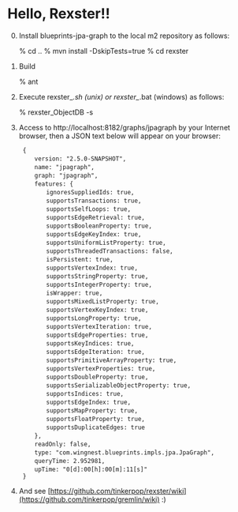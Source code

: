 Hello, Rexster!!
==============

0) Install blueprints-jpa-graph to the local m2 repository as follows:

      % cd ..
      % mvn install -DskipTests=true
      % cd rexster

1) Build

      % ant

2)  Execute rexster_*.sh (unix) or rexster_*.bat (windows) as follows:

      % rexster_ObjectDB -s

3) Access to http://localhost:8182/graphs/jpagraph by your Internet browser, then a JSON text below will appear on your browser:

		{
		　　version: "2.5.0-SNAPSHOT",
		　　name: "jpagraph",
		　　graph: "jpagraph",
		　　features: {
		　　　　ignoresSuppliedIds: true,
		　　　　supportsTransactions: true,
		　　　　supportsSelfLoops: true,
		　　　　supportsEdgeRetrieval: true,
		　　　　supportsBooleanProperty: true,
		　　　　supportsEdgeKeyIndex: true,
		　　　　supportsUniformListProperty: true,
		　　　　supportsThreadedTransactions: false,
		　　　　isPersistent: true,
		　　　　supportsVertexIndex: true,
		　　　　supportsStringProperty: true,
		　　　　supportsIntegerProperty: true,
		　　　　isWrapper: true,
		　　　　supportsMixedListProperty: true,
		　　　　supportsVertexKeyIndex: true,
		　　　　supportsLongProperty: true,
		　　　　supportsVertexIteration: true,
		　　　　supportsEdgeProperties: true,
		　　　　supportsKeyIndices: true,
		　　　　supportsEdgeIteration: true,
		　　　　supportsPrimitiveArrayProperty: true,
		　　　　supportsVertexProperties: true,
		　　　　supportsDoubleProperty: true,
		　　　　supportsSerializableObjectProperty: true,
		　　　　supportsIndices: true,
		　　　　supportsEdgeIndex: true,
		　　　　supportsMapProperty: true,
		　　　　supportsFloatProperty: true,
		　　　　supportsDuplicateEdges: true
		　　},
		　　readOnly: false,
		　　type: "com.wingnest.blueprints.impls.jpa.JpaGraph",
		　　queryTime: 2.952981,
		　　upTime: "0[d]:00[h]:00[m]:11[s]"
		}

4) And see [https://github.com/tinkerpop/rexster/wiki](https://github.com/tinkerpop/gremlin/wiki) :)

		
